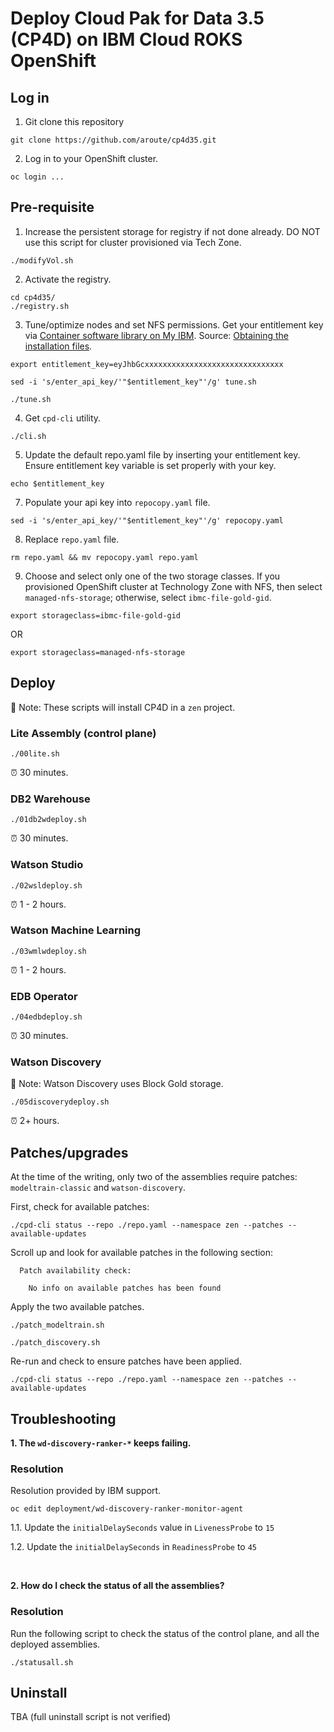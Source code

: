 # Deploy Cloud Pak for Data 3.5 (CP4D) on IBM Cloud ROKS OpenShift

## Log in

1. Git clone this repository
```shell
git clone https://github.com/aroute/cp4d35.git
```

2. Log in to your OpenShift cluster.
```shell
oc login ...
```

## Pre-requisite

1. Increase the persistent storage for registry if not done already. DO NOT use this script for cluster provisioned via Tech Zone.
```shell
./modifyVol.sh
```

2. Activate the registry.
```shell
cd cp4d35/
./registry.sh
```

3. Tune/optimize nodes and set NFS permissions. Get your entitlement key via [Container software library on My IBM](https://myibm.ibm.com/products-services/containerlibrary). Source: [Obtaining the installation files](https://www.ibm.com/docs/en/cloud-paks/cp-data/3.5.0?topic=tasks-obtaining-installation-files).
```shell
export entitlement_key=eyJhbGcxxxxxxxxxxxxxxxxxxxxxxxxxxxxxxx
```
```shell
sed -i 's/enter_api_key/'"$entitlement_key"'/g' tune.sh
```
```shell
./tune.sh
```

4. Get `cpd-cli` utility.
```shell
./cli.sh
```

5. Update the default repo.yaml file by inserting your entitlement key. Ensure entitlement key variable is set properly with your key.
```shell
echo $entitlement_key
```

7. Populate your api key into `repocopy.yaml` file.
```shell
sed -i 's/enter_api_key/'"$entitlement_key"'/g' repocopy.yaml
```

8. Replace `repo.yaml` file.
```shell
rm repo.yaml && mv repocopy.yaml repo.yaml
```

9. Choose and select only one of the two storage classes. If you provisioned OpenShift cluster at Technology Zone with NFS, then select `managed-nfs-storage`; otherwise, select `ibmc-file-gold-gid`. 
```shell
export storageclass=ibmc-file-gold-gid
```
OR
```shell
export storageclass=managed-nfs-storage
```

## Deploy

📌 Note: These scripts will install CP4D in a `zen` project.

### Lite Assembly (control plane)
```shell
./00lite.sh 
```
⏰ 30 minutes.

### DB2 Warehouse
```shell
./01db2wdeploy.sh
```
⏰ 30 minutes.

### Watson Studio
```shell
./02wsldeploy.sh
```
⏰ 1 - 2 hours.

### Watson Machine Learning
```shell
./03wmlwdeploy.sh
```
⏰ 1 - 2 hours.

### EDB Operator
```shell
./04edbdeploy.sh
```
⏰ 30 minutes.

### Watson Discovery

📌 Note: Watson Discovery uses Block Gold storage.

```shell
./05discoverydeploy.sh
```
⏰ 2+ hours.

## Patches/upgrades

At the time of the writing, only two of the assemblies require patches: `modeltrain-classic` and `watson-discovery`. 

First, check for available patches:
```shell
./cpd-cli status --repo ./repo.yaml --namespace zen --patches --available-updates
```
Scroll up and look for available patches in the following section:
```console
  Patch availability check:

    No info on available patches has been found
```
Apply the two available patches.
```shell
./patch_modeltrain.sh
```
```shell
./patch_discovery.sh
```
Re-run and check to ensure patches have been applied.
```shell
./cpd-cli status --repo ./repo.yaml --namespace zen --patches --available-updates
```

## Troubleshooting

**1. The `wd-discovery-ranker-*` keeps failing.**

### Resolution

Resolution provided by IBM support.
```
oc edit deployment/wd-discovery-ranker-monitor-agent
```
1.1. Update the `initialDelaySeconds` value in `LivenessProbe` to `15`

1.2. Update the `initialDelaySeconds` in `ReadinessProbe` to `45`

<br>

**2. How do I check the status of all the assemblies?**

### Resolution

Run the following script to check the status of the control plane, and all the deployed assemblies.
```shell
./statusall.sh
```

## Uninstall

TBA (full uninstall script is not verified)



